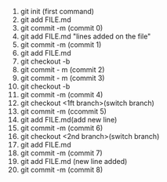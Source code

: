 
1. git init (first command)<br>
2. git add FILE.md <br>
3. git commit -m (commit 0)<br>
4. git add FILE.md  "lines added on the file"<br>
5. git commit -m (commit 1)<br>
6. git add FILE.md <br>
7. git checkout -b <branch name> <br>
8. git commit - m (commit 2)<br> 
9. git commit - m (commit 3)<br>
10. git checkout -b <new branch><br>
11. git commit -m (commit 4)<br>
11. git checkout <1ft branch>(switch branch)<br>
12. git commit -m (ccommit 5)<br>
13. git add FILE.md(add new line)<br>
14. git commit -m (commit 6)<br>
15. git checkout <2nd branch>(switch branch)<br>
16. git add FILE.md <br>
17. git commit -m (commit 7)<br>
14. git add FILE.md (new line added)<br>
19. git commit -m (commit 8)<br>

